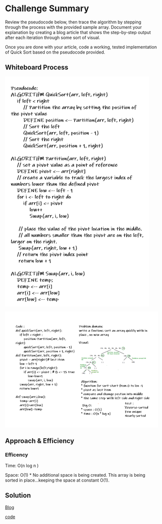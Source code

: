# Challenge Summary
<!-- Description of the challenge -->
Review the pseudocode below, then trace the algorithm by stepping through the process with the provided sample array. Document your explanation by creating a blog article that shows the step-by-step output after each iteration through some sort of visual.

Once you are done with your article, code a working, tested implementation of Quick Sort based on the pseudocode provided.
## Whiteboard Process
<!-- Embedded whiteboard image -->
![WHITEBOARD1](/img/CC28/CC28whiteboard1.PNG)

![WHITEBOARD2](/img/CC28/CC28whiteboard2.PNG)
## Approach & Efficiency
<!-- What approach did you take? Why? What is the Big O space/time for this approach? -->
### Efficency
Time: O(n log n )

Space: O(1)
    * No additional space is being created. This array is being sorted in place…keeping the space at constant O(1).
## Solution
<!-- Show how to run your code, and examples of it in action -->
[Blog](./BLOG.md)

[code](./quick_sort.py)
